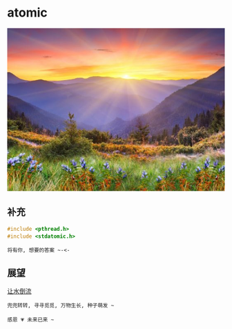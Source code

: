 # atomic

![Love World](./Earth.jpg)

## 补充

```C
#include <pthread.h>
#include <stdatomic.h>
```

    将有你, 想要的答案 ~-<-

## 展望

[让水倒流](https://music.163.com/#/song?id=1365690382)

    兜兜转转, 寻寻觅觅, 万物生长, 种子萌发 ~ 

    感恩 💗 未来已来 ~ 
